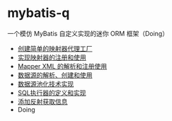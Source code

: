 # mybatis-q

一个模仿 MyBatis 自定义实现的迷你 ORM 框架（Doing）


- [创建简单的映射器代理工厂](https://github.com/EmeryWan/mybatis-q/tree/step/mybatis-q-step-01)
- [实现映射器的注册和使用](https://github.com/EmeryWan/mybatis-q/tree/step/mybatis-q-step-02)
- [Mapper XML 的解析和注册使用](https://github.com/EmeryWan/mybatis-q/tree/step/mybatis-q-step-03)
- [数据源的解析、创建和使用](https://github.com/EmeryWan/mybatis-q/tree/step/mybatis-q-step-04)
- [数据源池化技术实现](https://github.com/EmeryWan/mybatis-q/tree/step/mybatis-q-step-05)
- [SQL执行器的定义和实现](https://github.com/EmeryWan/mybatis-q/tree/step/mybatis-q-step-06)
- [添加反射获取信息](https://github.com/EmeryWan/mybatis-q/tree/step/mybatis-q-step-07)
- Doing
